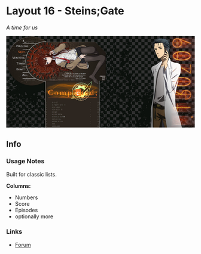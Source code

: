 # Layout 16 - Steins;Gate

*A time for us*

![](gallery/demo.jpg)

## Info

### Usage Notes

Built for classic lists.

**Columns:**

- Numbers
- Score
- Episodes
- optionally more

### Links

- [Forum](https://myanimelist.net/forum/?topicid=671463)